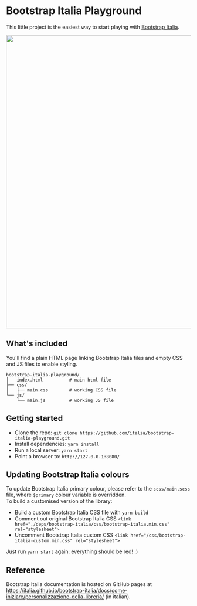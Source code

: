 # Bootstrap Italia Playground

This little project is the easiest way to start playing with [Bootstrap Italia](https://italia.github.io/bootstrap-italia/).

<img src="https://github.com/italia/bootstrap-italia-playground/blob/master/bootstrap-italia-playground.png" width="800"> 

## What's included

You'll find a plain HTML page linking Bootstrap Italia files and empty CSS and JS files to enable styling.

```
bootstrap-italia-playground/
│   index.html          # main html file
├── css/
│   ├── main.css        # working CSS file
└── js/
    └── main.js         # working JS file
```

## Getting started

* Clone the repo: `git clone https://github.com/italia/bootstrap-italia-playground.git`
* Install dependencies: `yarn install`
* Run a local server: `yarn start`
* Point a browser to: `http://127.0.0.1:8080/`

## Updating Bootstrap Italia colours

To update Bootstrap Italia primary colour, please refer to the `scss/main.scss` file, where `$primary` colour variable is overridden.  
To build a customised version of the library:

* Build a custom Bootstrap Italia CSS file with `yarn build`
* Comment out original Bootstrap Italia CSS `<link href="./deps/bootstrap-italia/css/bootstrap-italia.min.css" rel="stylesheet">`
* Uncomment Bootstrap Italia custom CSS `<link href="/css/bootstrap-italia-custom.min.css" rel="stylesheet">`

Just run `yarn start` again: everything should be red! :)

## Reference

Bootstrap Italia documentation is hosted on GitHub pages at https://italia.github.io/bootstrap-italia/docs/come-iniziare/personalizzazione-della-libreria/ (in italian).
